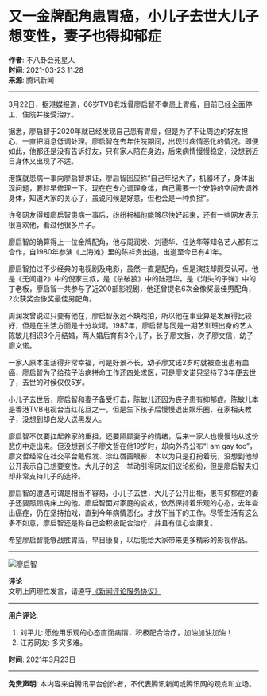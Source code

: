 # 又一金牌配角患胃癌，小儿子去世大儿子想变性，妻子也得抑郁症

**作者**: 不八卦会死星人  
**时间**: 2021-03-23 11:28  
**来源**: 腾讯新闻  

---

3月22日，据港媒报道，66岁TVB老戏骨廖启智不幸患上胃癌，目前已经全面停工，住院并接受治疗。

据悉，廖启智于2020年就已经发现自己患有胃癌，但是为了不让周边的好友担心，一直把消息低调处理。廖启智在去年住院期间，出现过病情恶化的情况。即便如此，他都还是没有告诉好友，只有家人陪在身边，后来病情慢慢稳定，没想到近日身体又出现了不适。

港媒就患病一事向廖启智求证，廖启智回应称“自己年纪大了，机器坏了，身体出现问题，要趁早修理一下。现在在专心调理身体，自己需要一个安静的空间去调养身体，知道大家的关心了，虽说问候是好意，但也会是一种负担”。

许多网友得知廖启智患病一事后，纷纷祝福他能够尽快好起来，还有一些网友表示很喜欢他，看过他很多片子。

廖启智的确算得上一位金牌配角，他与周润发、刘德华、任达华等知名艺人都有过合作，自1980年参演《上海滩》里的陈祥贵出道，出道至今已有41年。

廖启智拍过不少经典的电视剧及电影，虽然一直是配角，但是演技却颇受认可。他是《无间道2》中的倪家三叔，是《杀破狼》中的陆冠华，是《消失的子弹》中的丁老板，廖启智一共参与了近200部影视剧，他还曾提名6次金像奖最佳男配角，2次获奖金像奖最佳男配角。

周润发曾说过只要有他在，廖启智永远不缺戏拍，所以他在事业算是发展得比较好，但是在生活方面是十分坎坷。1987年，廖启智与同是一期艺训班出身的艺人陈敏儿相识3个月结婚，两人婚后育有3个儿子，长子廖文哲，次子廖文信，幼子廖文诺。

一家人原本生活得非常幸福，可是好景不长，幼子廖文诺2岁时就被查出患有血癌，廖启智为了给孩子治病拼命工作还四处求医，可是廖文诺只坚持了3年便去世了，去世的时候仅仅5岁。

小儿子去世后，廖启智和妻子备受打击，陈敏儿还因为丧子患有抑郁症。陈敏儿本是香港TVB电视台当红花旦之一，但是生下孩子后慢慢退出娱乐圈，在家相夫教子，没想到却白发人送黑发人。

廖启智不仅要扛起养家的重担，还要照顾妻子的情绪，后来一家人也慢慢地从这份悲伤中走出来。但没想到长子廖文哲在他19岁时，却向外界公布“I am gay too”，廖文哲经常在社交平台戴假发、涂红唇画眼影，本以为只是打扮着玩，没想到他却公开表示自己想要变性。大儿子的这一举动引得网友们议论纷纷，但是廖启智夫妇却非常支持儿子的选择。

廖启智的遭遇可谓是相当不容易，小儿子去世，大儿子公开出柜，患有抑郁症的妻子还要照顾病床上的他。廖启智面对家庭的变故，依然保持着乐观的心态，去年查出癌症，仍在坚持拍戏，直到今年病情恶化，才放下当下的工作。尽管生活有这么多不如意，廖启智还是称自己会积极配合治疗，并且有信心会康复。

希望廖启智能够战胜胃癌，早日康复，以后能给大家带来更多精彩的影视作品。

---

![廖启智](https://inews.gtimg.com/newsapp_bt/0/1012205723968_6694/0)

**评论**  
文明上网理性发言，请遵守[《新闻评论服务协议》](https://new.qq.com/static/coralinfo.htm)  

---

**用户评论**:  
1. 刘平儿: 愿他用乐观的心态直面病情，积极配合治疗，加油加油加油！  
2. 江苏网友: 多灾多难。  

**时间**: 2021年3月23日  

---

**免责声明**: 本内容来自腾讯平台创作者，不代表腾讯新闻或腾讯网的观点和立场。
